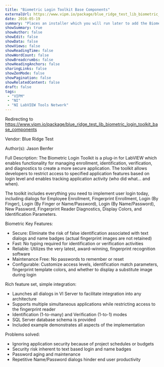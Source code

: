 ```yaml
---
title: "Biometric Login Toolkit Base Components"
externalUrl: https://www.vipm.io/package/blue_ridge_test_lib_biometric_login_toolkit_base_components
date: 2016-05-19
summary: "Places an installer which you will run later to add the Biometric Login Server, load biometrics drivers, etc."
showSummary: true
showAuthor: false
showEdit: false
showData: false
showViews: false
showReadingTime: false
showWordCount: false
showBreadcrumbs: false
showHeadingAnchors: false
sharingLinks: false
showZenMode: false
showPagination: false
showRelatedContent: false
draft: false
tags:
 - "VIPM"
 - "NI"
 - "NI LabVIEW Tools Network"
---
```


Redirecting to https://www.vipm.io/package/blue_ridge_test_lib_biometric_login_toolkit_base_components

Vendor: Blue Ridge Test

Author(s): Jason Benfer
 
Full Description:
The Biometric Login Toolkit is a plug-in for LabVIEW which enables functionality for managing enrollment, identification, verification, and diagnostics to create a more secure application.  The toolkit allows developers to restrict access to specified application features based on login level and enables tracking application activity (who did what… and when).

The toolkit includes everything you need to implement user login today, including dialogs for Employee Enrollment, Fingerprint Enrollment, Login (By Finger), Login (By Finger or Name/Password), Login (By Name/Password), New Password, Fingerprint Reader Diagnostics, Display Colors, and Identification Parameters.

Biometric Key Features:
-	Secure:  Eliminate the risk of false identification associated with text dialogs and name badges  (actual fingerprint images are not retained)
-	Fast:  No typing required for identification or verification activities
-	Reliable:  Utilizes the very latest, award-winning, fingerprint recognition software
-	Maintenance Free:  No passwords to remember or reset
-	Configurable:  Customize access levels, identification match parameters, fingerprint template colors, and whether to display a substitute image during login

Rich feature set, simple integration:
-	Launches all dialogs in VI Server to facilitate integration into any architecture
-	Supports multiple simultaneous applications while restricting access to the fingerprint reader
-	Identification (1-to-many) and Verification (1-to-1) modes
-	SQL Server database schema is provided
-	Included example demonstrates all aspects of the implementation

Problems solved:
-	Ignoring application security because of project schedules or budgets
-	Security risk inherent to text based login and name badges
-	Password aging and maintenance
-	Repetitive Name/Password dialogs hinder end user productivity